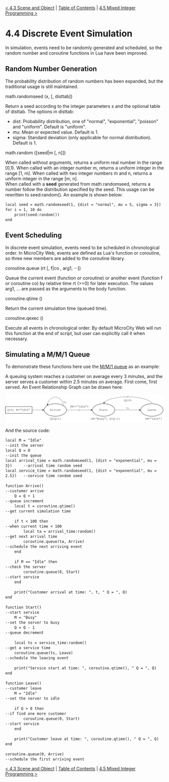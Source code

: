 [< 4.3 Scene and Object](4.3_scene_and_object.md) | [Table of Contents](readme.md) | [4.5 Mixed Integer Programming >](4.5_mixed_integer_programming.md)

# 4.4 Discrete Event Simulation
In simulation, events need to be randomly generated and scheduled, so the random number and coroutine functions in Lua have been improved.

## Random Number Generation
The probability distribution of random numbers has been expanded, but the traditional usage is still maintained.

<a id='math.randomseed'> math.randomseed (x, [, disttab]) </a>

Return a seed according to the integer parameters x and the optional table of disttab. The options in disttab:
- dist: Probability distribution, one of "normal", "exponential", "poisson" and "uniform". Default is "uniform".
- mu: Mean or expected value. Default is 1.
- sigma: Standard deviation (only applicable for normal distribution). Default is 1.

<a id='math.random'> math.random ([seed|m [, n]]) </a>

When called without arguments, returns a uniform real number in the range [0,1). When called with an integer number m, returns a uniform integer in the range [1, m]. When called with two integer numbers m and n, returns a uniform integer in the range [m, n].
<br>When called with a **seed** generated from math.randomseed, returns a number follow the distribution specified by the seed. This usage can be rewritten to seed:random(). An example is shown below:
```
local seed = math.randomseed(1, {dist = "normal", mu = 5, sigma = 3})
for i = 1, 10 do
    print(seed:random())
end
```

## Event Scheduling
In discrete event simulation, events need to be scheduled in chronological order. In MicroCity Web, events are defined as Lua's function or coroutine, so three new members are added to the coroutine library.

<a id='coroutine.queue'> coroutine.queue (rt [, f|co , arg1, ···]) </a>

Queue the current event (function or coroutine) or another event (function f or coroutine co) by relative time rt (>=0) for later execution. The values arg1, ... are passed as the arguments to the body function. 

<a id='coroutine.qtime'> coroutine.qtime () </a>

Return the current simulation time (queued time).

<a id='coroutine.qexec'> coroutine.qexec () </a>

Execute all events in chronological order. By default MicroCity Web will run this function at the end of script, but user can explicitly call it when necessary.

## Simulating a M/M/1 Queue

To demonstrate these functions here use the <a href="https://en.wikipedia.org/wiki/M/M/1_queue" target="_blank">M/M/1 queue</a> as an example:

A queuing system reaches a customer on average every 3 minutes, and the server serves a customer within 2.5 minutes on average. First come, first served. An <a herf="https://en.wikipedia.org/wiki/Event_relationship_graph" target="_blank">Event Relationship Graph</a> can be drawn here:

![](./img/mm1.svg)

And the source code:

```
local M = "Idle"                                                            --init the server
local Q = 0                                                                 --init the queue
local arrival_time = math.randomseed(1, {dist = "exponential", mu = 3})     --arrival time random seed
local service_time = math.randomseed(1, {dist = "exponential", mu = 2.5})   --service time random seed

function Arrive()                                                           --customer arrive
    Q = Q + 1                                                               --queue increment
    local t = coroutine.qtime()                                             --get current simulation time

    if t < 100 then                                                         --when current time < 100
        local ta = arrival_time:random()                                    --get next arrival time
        coroutine.queue(ta, Arrive)                                         --schedule the next arriving event
    end

    if M == "Idle" then                                                     --check the server
        coroutine.queue(0, Start)                                           --start service
    end

    print("Customer arrival at time: ", t, " Q = ", Q)                       
end

function Start()                                                            --start service
    M = "Busy"                                                              --set the server to busy
    Q = Q - 1                                                               --queue decrement

    local ts = service_time:random()                                        --get a service time
    coroutine.queue(ts, Leave)                                              --schedule the leaving event

    print("Service start at time: ", coroutine.qtime(), " Q = ", Q)
end

function Leave()                                                            --customer leave
    M = "Idle"                                                              --set the server to idle

    if Q > 0 then                                                           --if find one more customer
        coroutine.queue(0, Start)                                           --start service
    end

    print("Customer leave at time: ", coroutine.qtime(), " Q = ", Q)    
end

coroutine.queue(0, Arrive)                                                  --schedule the first arriving event

```

[< 4.3 Scene and Object](4.3_scene_and_object.md) | [Table of Contents](readme.md) | [4.5 Mixed Integer Programming >](4.5_mixed_integer_programming.md)